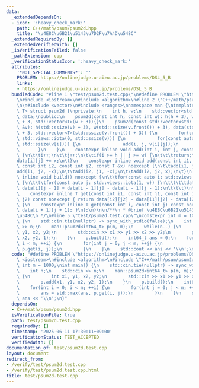 ```yaml
---
data:
  _extendedDependsOn:
  - icon: ':heavy_check_mark:'
    path: C++/math/psum/psum2d.hpp
    title: "\u4E8C\u6B21\u5143\u7D2F\u7A4D\u548C"
  _extendedRequiredBy: []
  _extendedVerifiedWith: []
  _isVerificationFailed: false
  _pathExtension: cpp
  _verificationStatusIcon: ':heavy_check_mark:'
  attributes:
    '*NOT_SPECIAL_COMMENTS*': ''
    PROBLEM: https://onlinejudge.u-aizu.ac.jp/problems/DSL_5_B
    links:
    - https://onlinejudge.u-aizu.ac.jp/problems/DSL_5_B
  bundledCode: "#line 1 \"test/psum2d.test.cpp\"\n#define PROBLEM \"https://onlinejudge.u-aizu.ac.jp/problems/DSL_5_B\"\
    \n#include <iostream>\n#include <algorithm>\n#line 2 \"C++/math/psum/psum2d.hpp\"\
    \n\n#include <vector>\n#include <ranges>\nnamespace man {\ntemplate <std::integral\
    \ T> struct psum2d {\nprivate:\n    int h, w;\n    std::vector<std::vector<T>>\
    \ data;\npublic:\n    psum2d(const int h, const int w): h(h + 3), w(w + 3), data(h\
    \ + 3, std::vector<T>(w + 3)){}\n    psum2d(const std::vector<std::vector<T>>\
    \ &v): h(std::ssize(v) + 3), w(std::ssize(v.front()) + 3), data(std::ssize(v)\
    \ + 3, std::vector<T>(std::ssize(v.front()) + 3)) {\n        for(const auto i:\
    \ std::views::iota(0, std::ssize(v))) {\n            for(const auto j: std::views::iota(0,\
    \ std::ssize(v[i]))) {\n                add(i, j, v[i][j]);\n            }\n \
    \       }\n    }\n    constexpr inline void add(int i, int j, const T &x) noexcept\
    \ {\n\t\ti++;\n\t\tj++;\n\t\tif(i >= h || j >= w) {\n\t\t\treturn;\n\t\t}\n\t\t\
    data[i][j] += x;\n\t}\n    constexpr inline void add(const int i1, const int j1,\
    \ const int i2, const int j2, const T &x) noexcept {\n\t\tadd(i1, j1, x);\n\t\t\
    add(i1, j2, -x);\n\t\tadd(i2, j1, -x);\n\t\tadd(i2, j2, x);\n\t}\n    constexpr\
    \ inline void build() noexcept {\n\t\tfor(const auto i: std::views::iota(1, h))\
    \ {\n\t\t\tfor(const auto j: std::views::iota(1, w)) {\n\t\t\t\tdata[i][j] +=\
    \ data[i][j - 1] + data[i - 1][j] - data[i - 1][j - 1];\n\t\t\t}\n\t\t}\n\t}\n\
    \    constexpr inline T get(const int i1, const int j1, const int i2, const int\
    \ j2) const noexcept { return data[i2][j2] - data[i1][j2] - data[i2][j1] + data[i1][j1];\
    \ }\n    constexpr inline T get(const int i, const int j) const noexcept { return\
    \ data[i + 1][j + 1]; }\n};\n}\n\n/**\n * @brief \u4E8C\u6B21\u5143\u7D2F\u7A4D\
    \u548C\n */\n#line 5 \"test/psum2d.test.cpp\"\nconstexpr int m = 1000;\nint main()\
    \ {\n    std::cin.tie(nullptr) -> sync_with_stdio(false);\n    int n;\n    std::cin\
    \ >> n;\n    man::psum2d<int64_t> p(m, m);\n    while(n--) {\n        int x1,\
    \ y1, x2, y2;\n        std::cin >> x1 >> y1 >> x2 >> y2;\n        p.add(x1, y1,\
    \ x2, y2, 1);\n    }\n    p.build();\n    int64_t ans = 0;\n    for(int i = 0;\
    \ i < m; ++i) {\n        for(int j = 0; j < m; ++j) {\n            ans = std::max(ans,\
    \ p.get(i, j));\n        }\n    }\n    std::cout << ans << '\\n';\n}\n"
  code: "#define PROBLEM \"https://onlinejudge.u-aizu.ac.jp/problems/DSL_5_B\"\n#include\
    \ <iostream>\n#include <algorithm>\n#include \"C++/math/psum/psum2d.hpp\"\nconstexpr\
    \ int m = 1000;\nint main() {\n    std::cin.tie(nullptr) -> sync_with_stdio(false);\n\
    \    int n;\n    std::cin >> n;\n    man::psum2d<int64_t> p(m, m);\n    while(n--)\
    \ {\n        int x1, y1, x2, y2;\n        std::cin >> x1 >> y1 >> x2 >> y2;\n\
    \        p.add(x1, y1, x2, y2, 1);\n    }\n    p.build();\n    int64_t ans = 0;\n\
    \    for(int i = 0; i < m; ++i) {\n        for(int j = 0; j < m; ++j) {\n    \
    \        ans = std::max(ans, p.get(i, j));\n        }\n    }\n    std::cout <<\
    \ ans << '\\n';\n}"
  dependsOn:
  - C++/math/psum/psum2d.hpp
  isVerificationFile: true
  path: test/psum2d.test.cpp
  requiredBy: []
  timestamp: '2025-06-11 17:30:11+09:00'
  verificationStatus: TEST_ACCEPTED
  verifiedWith: []
documentation_of: test/psum2d.test.cpp
layout: document
redirect_from:
- /verify/test/psum2d.test.cpp
- /verify/test/psum2d.test.cpp.html
title: test/psum2d.test.cpp
---
```

